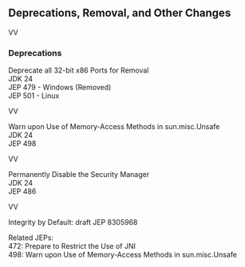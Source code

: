 ## Deprecations, Removal, and Other Changes

VV

### Deprecations

Deprecate all 32-bit x86 Ports for Removal <br/>
JDK 24<br/>
JEP 479 - Windows (Removed) <br/>
JEP 501 - Linux<br/>

VV

Warn upon Use of Memory-Access Methods in sun.misc.Unsafe <br/>
JDK 24<br/>
JEP 498<br/>


VV

Permanently Disable the Security Manager <br/>
JDK 24<br/>
JEP 486<br/>


VV

Integrity by Default: draft JEP 8305968

Related JEPs:<br/>
472: Prepare to Restrict the Use of JNI <br/>
498: Warn upon Use of Memory-Access Methods in sun.misc.Unsafe<br/>


